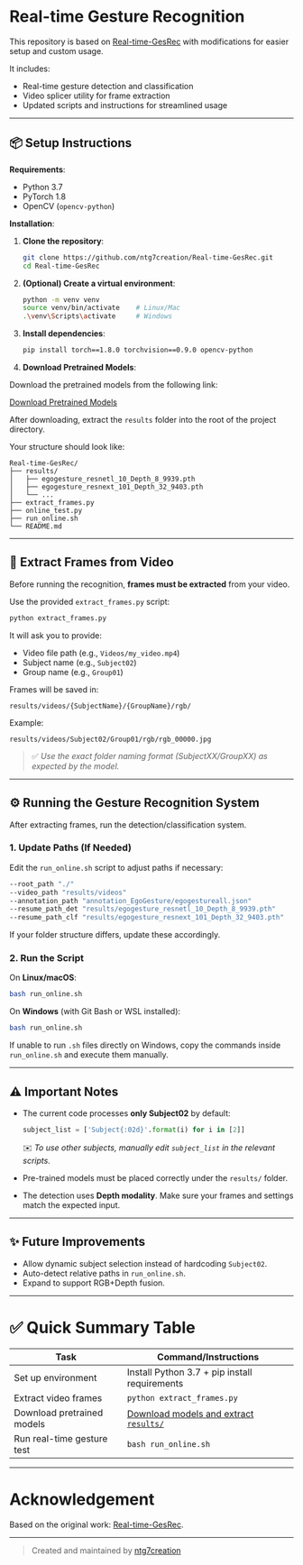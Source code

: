 # Real-time Gesture Recognition

This repository is based on [Real-time-GesRec](https://github.com/ahmetgunduz/Real-time-GesRec) with modifications for easier setup and custom usage.

It includes:
- Real-time gesture detection and classification
- Video splicer utility for frame extraction
- Updated scripts and instructions for streamlined usage

---

## 📦 Setup Instructions

**Requirements**:
- Python 3.7
- PyTorch 1.8
- OpenCV (`opencv-python`)

**Installation**:

1. **Clone the repository**:
   ```bash
   git clone https://github.com/ntg7creation/Real-time-GesRec.git
   cd Real-time-GesRec
   ```

2. **(Optional) Create a virtual environment**:
   ```bash
   python -m venv venv
   source venv/bin/activate    # Linux/Mac
   .\venv\Scripts\activate     # Windows
   ```

3. **Install dependencies**:
   ```bash
   pip install torch==1.8.0 torchvision==0.9.0 opencv-python
   ```

4. **Download Pretrained Models**:

Download the pretrained models from the following link:

[Download Pretrained Models](https://drive.google.com/file/d/1rSWnzlOwGXjO_6C7U8eE6V43MlcnN6J_/view)

After downloading, extract the `results` folder into the root of the project directory.

Your structure should look like:
```
Real-time-GesRec/
├── results/
│   ├── egogesture_resnetl_10_Depth_8_9939.pth
│   ├── egogesture_resnext_101_Depth_32_9403.pth
│   └── ...
├── extract_frames.py
├── online_test.py
├── run_online.sh
└── README.md
```

---

## 🎥 Extract Frames from Video

Before running the recognition, **frames must be extracted** from your video.

Use the provided `extract_frames.py` script:

```bash
python extract_frames.py
```

It will ask you to provide:
- Video file path (e.g., `Videos/my_video.mp4`)
- Subject name (e.g., `Subject02`)
- Group name (e.g., `Group01`)

Frames will be saved in:
```
results/videos/{SubjectName}/{GroupName}/rgb/
```

Example:
```
results/videos/Subject02/Group01/rgb/rgb_00000.jpg
```

> ✅ *Use the exact folder naming format (SubjectXX/GroupXX) as expected by the model.*

---

## ⚙️ Running the Gesture Recognition System

After extracting frames, run the detection/classification system.

### 1. Update Paths (If Needed)

Edit the `run_online.sh` script to adjust paths if necessary:

```bash
--root_path "./"
--video_path "results/videos"
--annotation_path "annotation_EgoGesture/egogestureall.json"
--resume_path_det "results/egogesture_resnetl_10_Depth_8_9939.pth"
--resume_path_clf "results/egogesture_resnext_101_Depth_32_9403.pth"
```

If your folder structure differs, update these accordingly.

### 2. Run the Script

On **Linux/macOS**:
```bash
bash run_online.sh
```

On **Windows** (with Git Bash or WSL installed):
```bash
bash run_online.sh
```

If unable to run `.sh` files directly on Windows, copy the commands inside `run_online.sh` and execute them manually.

---

## ⚠️ Important Notes

- The current code processes **only Subject02** by default:
  ```python
  subject_list = ['Subject{:02d}'.format(i) for i in [2]]
  ```
  ✉️ *To use other subjects, manually edit `subject_list` in the relevant scripts.*

- Pre-trained models must be placed correctly under the `results/` folder.

- The detection uses **Depth modality**. Make sure your frames and settings match the expected input.

---

## ✨ Future Improvements

- Allow dynamic subject selection instead of hardcoding `Subject02`.
- Auto-detect relative paths in `run_online.sh`.
- Expand to support RGB+Depth fusion.

---

# ✅ Quick Summary Table

| Task                         | Command/Instructions                         |
|-------------------------------|----------------------------------------------|
| Set up environment            | Install Python 3.7 + pip install requirements |
| Extract video frames          | `python extract_frames.py`                  |
| Download pretrained models    | [Download models and extract `results/`](https://drive.google.com/file/d/1rSWnzlOwGXjO_6C7U8eE6V43MlcnN6J_/view) |
| Run real-time gesture test    | `bash run_online.sh`                         |

---

# Acknowledgement

Based on the original work: [Real-time-GesRec](https://github.com/ahmetgunduz/Real-time-GesRec).

---

> Created and maintained by [ntg7creation](https://github.com/ntg7creation)
